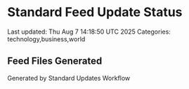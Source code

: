 # Standard Feed Update Status
Last updated: Thu Aug  7 14:18:50 UTC 2025
Categories: technology,business,world

## Feed Files Generated

Generated by Standard Updates Workflow
